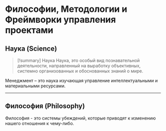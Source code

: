 # Философии, Методологии и Фреймворки управления проектами

## Наука (Science)
> [!summary] Наука
> Наука, это особый вид познавательной деятельности, направленный на выработку объективных, системно организованных и обоснованных знаний о мире.

Менеджмент – это наука изучающая управление интеллектуальными и материальными ресурсами.

---
## Философия (Philosophy)
Философия - это системы убеждений, которые приводят к изменению нашего отношения к чему-либо.